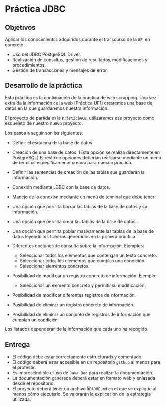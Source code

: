 # Práctica JDBC
## Objetivos
Aplicar los conocimientos adquiridos durante el transcurso de la `UF`, en concreto:
* Uso del JDBC PostgreSQL Driver.
* Realización de consultas, gestión de resultados, modificaciones y procedimientos.
* Gestión de transacciones y mensajes de error.

## Desarrollo de la práctica
Esta práctica es la continuación de la práctica de web scrapping. Una vez extraída la información de la web (Práctica UF1) crearemos una base de datos en la que guardaremos nuestra información.

El proyecto de partida es la `PrácticaACB`. utilizaremos ese proyecto como esqueleto de nuestro nuevo proyecto.

Los pasos a seguir son los siguientes:

* Definir el esquema de la base de datos.
* Creación de una base de datos. (Esta opción se realiza directamente en PostgreSQL)
El resto de opciones deberían realizarse mediante un menú de terminal específicamente creado para nuestra práctica.

* Definir las sentencias de creación de las tablas que guardarán la información.
* Conexión mediante JDBC con la base de datos.
* Manejo de la conexión mediante un menú de terminal que debe tener:
 * Una opción que permita borrar las tablas de la base de datos y su información.
 * Una opción que permita crear las tablas de la base de datos.
 * Una opción que permita poblar masivamente las tablas de la base de datos leyendo los ficheros generados en la primera práctica.
 * Diferentes opciones de consulta sobre la información. Ejemplos:
   - Seleccionar todos los elementos que contengan un texto concreto.
   - Seleccionar todos los elementos que cumplan una condición.
   - Seleccionar elementos concretos.
 * Posibilidad de modificar un registro concreto de información. Ejemplo:
   - Seleccionar un elemento concreto y permitir su modificación.
 * Posibilidad de modificar diferentes registros de información.
 * Posibilidad de eliminar un registro concreto de información.
 * Posibilidad de eliminar un conjunto de registros de información que cumplan un condición.

Los listados dependerán de la información que cada uno ha recogido.


## Entrega
* El código debe estar correctamente estructurado y comentado.
* El código deberá estar accesible en un repositorio `github` al menos para el profesor.
* Es imprescindible el uso de `Java Doc` para realizar la documentación.
* La documentación generada deberá estar en formato web y enlazada desde el repositorio.
* El proyecto deberá tener un archivo `README.md` en el que se explique al menos cómo ejecutarlo. Se valorarán la explicación de la estrategia utilizada.

